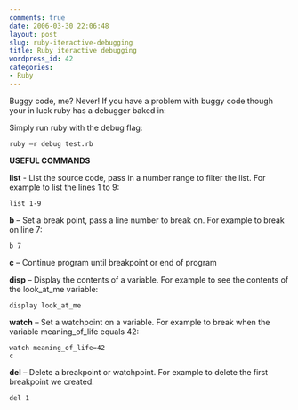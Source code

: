 ```yaml
---
comments: true
date: 2006-03-30 22:06:48
layout: post
slug: ruby-iteractive-debugging
title: Ruby iteractive debugging
wordpress_id: 42
categories:
- Ruby
---
```


Buggy code, me? Never! If you have a problem with buggy code though your in luck ruby has a debugger baked in:

Simply run ruby with the debug flag:


    
    
    ruby –r debug test.rb
    



**USEFUL COMMANDS**

**list** - List the source code, pass in a number range to filter the list. For example to list the lines 1 to 9:


    
    list 1-9



**b** – Set a break point, pass a line number to break on. For example to break on line 7:


    
    b 7



**c** – Continue program until breakpoint or end of program

**disp** – Display the contents of a variable. For example to see the contents of the look_at_me variable:


    
    display look_at_me



**watch** – Set a watchpoint on a variable. For example to break when the variable meaning_of_life equals 42:


    
    watch meaning_of_life=42
    c



**del** – Delete a breakpoint or watchpoint. For example to delete the first breakpoint we created:


    
    del 1
